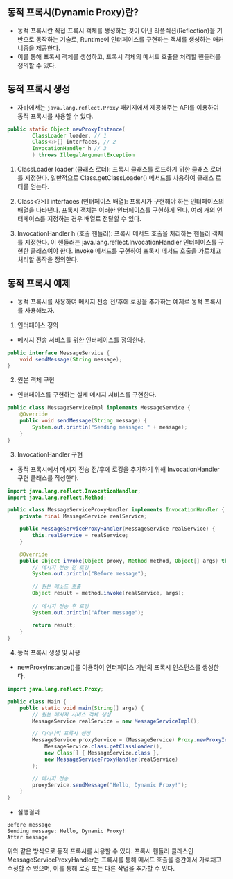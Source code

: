 ## 동적 프록시(Dynamic Proxy)란?
- 동적 프록시란 직접 프록시 객체를 생성하는 것이 아닌 리플렉션(Reflection)을 기반으로 동작하는 기술로, Runtime에 인터페이스를 구현하는 객체를 생성하는 매커니즘을 제공한다.
- 이를 통해 프록시 객체를 생성하고, 프록시 객체의 메서드 호출을 처리할 핸들러를 정의할 수 있다.


## 동적 프록시 생성
- 자바에서는  `java.lang.reflect.Proxy` 패키지에서 제공해주는 API를 이용하여 동적 프록시를 사용할 수 있다.
```java
public static Object newProxyInstance(
        ClassLoader loader, // 1
        Class<?>[] interfaces, // 2
        InvocationHandler h // 3
        ) throws IllegalArgumentException
```
1. ClassLoader loader (클래스 로더):
프록시 클래스를 로드하기 위한 클래스 로더를 지정한다. 
일반적으로 Class.getClassLoader() 메서드를 사용하여 클래스 로더를 얻는다.


2. Class<?>[] interfaces (인터페이스 배열):
프록시가 구현해야 하는 인터페이스의 배열을 나타낸다. 
프록시 객체는 이러한 인터페이스를 구현하게 된다. 여러 개의 인터페이스를 지정하는 경우 배열로 전달할 수 있다.


3. InvocationHandler h (호출 핸들러):
프록시 메서드 호출을 처리하는 핸들러 객체를 지정한다. 
이 핸들러는 java.lang.reflect.InvocationHandler 인터페이스를 구현한 클래스여야 한다. invoke 메서드를 구현하여 프록시 메서드 호출을 가로채고 처리할 동작을 정의한다.

## 동적 프록시 예제
- 동적 프록시를 사용하여 메시지 전송 전/후에 로깅을 추가하는 예제로 동적 프록시를 사용해보자.
1. 인터페이스 정의
- 메시지 전송 서비스를 위한 인터페이스를 정의한다.
```java
public interface MessageService {
    void sendMessage(String message);
}
```

2. 원본 객체 구현
- 인터페이스를 구현하는 실제 메시지 서비스를 구현한다.
```java
public class MessageServiceImpl implements MessageService {
    @Override
    public void sendMessage(String message) {
        System.out.println("Sending message: " + message);
    }
}
```

3. InvocationHandler 구현
- 동적 프록시에서 메시지 전송 전/후에 로깅을 추가하기 위해 InvocationHandler 구현 클래스를 작성한다.
```java
import java.lang.reflect.InvocationHandler;
import java.lang.reflect.Method;

public class MessageServiceProxyHandler implements InvocationHandler {
    private final MessageService realService;

    public MessageServiceProxyHandler(MessageService realService) {
        this.realService = realService;
    }

    @Override
    public Object invoke(Object proxy, Method method, Object[] args) throws Throwable {
        // 메시지 전송 전 로깅
        System.out.println("Before message");
        
        // 원본 메소드 호출
        Object result = method.invoke(realService, args);
        
        // 메시지 전송 후 로깅
        System.out.println("After message");
        
        return result;
    }
}
```

4. 동적 프록시 생성 및 사용
- newProxyInstance()를 이용하여 인터페이스 기반의 프록시 인스턴스를 생성한다.
```java
import java.lang.reflect.Proxy;

public class Main {
    public static void main(String[] args) {
        // 원본 메시지 서비스 객체 생성
        MessageService realService = new MessageServiceImpl();

        // 다이나믹 프록시 생성
        MessageService proxyService = (MessageService) Proxy.newProxyInstance(
            MessageService.class.getClassLoader(),
            new Class[] { MessageService.class },
            new MessageServiceProxyHandler(realService)
        );

        // 메시지 전송
        proxyService.sendMessage("Hello, Dynamic Proxy!");
    }
}
```
- 실행결과
```text
Before message
Sending message: Hello, Dynamic Proxy!
After message
```

위와 같은 방식으로 동적 프록시를 사용할 수 있다. 프록시 핸들러 클래스인 MessageServiceProxyHandler는 프록시를 통해 메서드 호출을 중간에서 가로채고 수정할 수 있으며, 이를 통해 로깅 또는 다른 작업을 추가할 수 있다.
